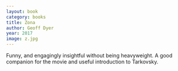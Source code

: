 ```yaml
---
layout: book
category: books
title: Zona
author: Geoff Dyer
year: 2017
image: z.jpg
---
```

Funny, and engagingly insightful without being heavyweight.  A good companion for the movie and useful introduction to Tarkovsky.
